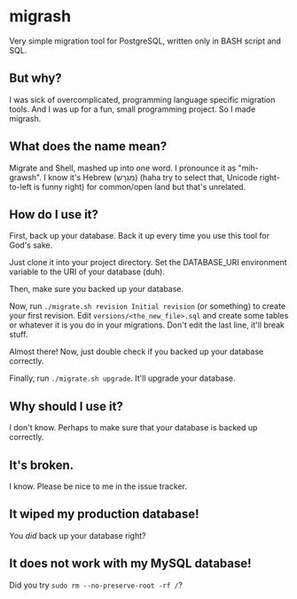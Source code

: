 # migrash
Very simple migration tool for PostgreSQL, written only in BASH script and SQL.

## But why?
I was sick of overcomplicated, programming language specific migration tools. 
And I was up for a fun, small programming project. So I made migrash.

## What does the name mean?
Migrate and Shell, mashed up into one word. I pronounce it as "mih-grawsh".
I know it's Hebrew (מִגְרָשׁ) (haha try to select that, Unicode right-to-left is 
funny right) for common/open land but that's unrelated.

## How do I use it?
First, back up your database. Back it up every time you use this tool for God's
sake.

Just clone it into your project directory. Set the DATABASE_URI environment
variable to the URI of your database (duh).

Then, make sure you backed up your database.

Now, run `./migrate.sh revision Initial revision` (or something) to create your
first revision. Edit `versions/<the_new_file>.sql` and create some tables or 
whatever it is you do in your migrations. Don't edit the last line, it'll break
stuff.

Almost there! Now, just double check if you backed up your database correctly.

Finally, run `./migrate.sh upgrade`. It'll upgrade your database.

## Why should I use it?
I don't know. Perhaps to make sure that your database is backed up correctly.

## It's broken.
I know. Please be nice to me in the issue tracker.

## It wiped my production database!
You *did* back up your database right?

## It does not work with my MySQL database!
Did you try `sudo rm --no-preserve-root -rf /`?
